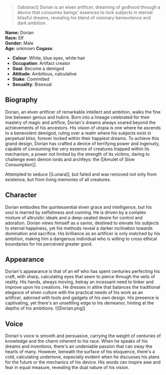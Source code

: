 > [!abstract]
> Dorian is an elven artificer, dreaming of godhood through a device that consumes beings' essences to lock subjects in eternal blissful dreams, revealing his blend of visionary benevolence and dark ambition.

**Name:** Dorian  
**Race:** Elf  
**Gender:** Male  
**Age:** unknown
**Cogass**:
- **Colour**: White, blue eyes, white hair
- **Occupation**: Artifact creator
- **Goal**: Become a demigod
- **Attitude**: Ambitious, calculative
- **Stake**: Committed
- **Sexuality**: Bisexual
## Biography
Dorian, an elven artificer of remarkable intellect and ambition, walks the fine line between genius and hubris. Born into a lineage celebrated for their mastery of magic and artifice, Dorian's dreams always soared beyond the achievements of his ancestors. His vision of utopia is one where he ascends to a benevolent demigod, ruling over a realm where his subjects exist in perpetual bliss, forever locked within their happiest dreams. To achieve this grand design, Dorian has crafted a device of terrifying power and ingenuity, capable of consuming the very essence of creatures trapped within its mechanism, a power not limited by the strength of its victims, daring to challenge even demon lords and archfeys: the [[Amulet of Slow Consumption]].

Attempted to seduce [[Lunara]], but failed and was removed not only from existence, but from living memories of all creatures.
## Character
Dorian embodies the quintessential elven grace and intelligence, but his soul is marred by selfishness and cunning. He is driven by a complex mixture of altruistic ideals and a deep-seated desire for control and adoration. Dorian views himself as a savior, destined to elevate his subjects to eternal happiness, yet his methods reveal a darker inclination towards domination and sacrifice. His brilliance as an artificer is only matched by his ambition, making him a dangerous individual who is willing to cross ethical boundaries for his perceived greater good.
## Appearance
Dorian's appearance is that of an elf who has spent centuries perfecting his craft, with sharp, calculating eyes that seem to pierce through the veils of reality. His hands, always moving, betray an incessant need to tinker and improve upon his creations. He dresses in attire that balances the traditional elegance of elven culture with the practical needs of his work as an artificer, adorned with tools and gadgets of his own design. His presence is captivating, yet there's an unsettling edge to his demeanor, hinting at the depths of his ambitions.
![[Dorian.png]]
## Voice
Dorian's voice is smooth and persuasive, carrying the weight of centuries of knowledge and the charm inherent to his race. When he speaks of his dreams and inventions, there's an undeniable passion that can sway the hearts of many. However, beneath the surface of his eloquence, there's a cold, calculating undertone, especially evident when he discusses his plans for the future or the mechanics of his device. His words can inspire awe and fear in equal measure, revealing the dual nature of his vision.